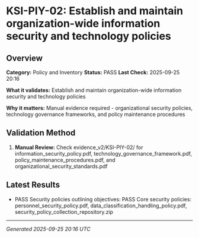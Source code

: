 # KSI-PIY-02: Establish and maintain organization-wide information security and technology policies

## Overview

**Category:** Policy and Inventory
**Status:** PASS
**Last Check:** 2025-09-25 20:16

**What it validates:** Establish and maintain organization-wide information security and technology policies

**Why it matters:** Manual evidence required - organizational security policies, technology governance frameworks, and policy maintenance procedures

## Validation Method

1. **Manual Review:** Check evidence_v2/KSI-PIY-02/ for information_security_policy.pdf, technology_governance_framework.pdf, policy_maintenance_procedures.pdf, and organizational_security_standards.pdf

## Latest Results

- PASS Security policies outlining objectives: PASS Core security policies: personnel_security_policy.pdf, data_classification_handling_policy.pdf, security_policy_collection_repository.zip

---
*Generated 2025-09-25 20:16 UTC*